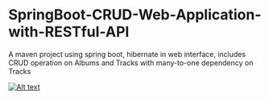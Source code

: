 # SpringBoot-CRUD-Web-Application-with-RESTful-API
A maven project using spring boot, hibernate in web interface, includes CRUD operation on Albums and Tracks with many-to-one dependency on Tracks

[![Alt text](https://yt-embed.herokuapp.com/embed?v=27wS15C8-mQ/0.jpg)](https://www.youtube.com/watch?v=27wS15C8-mQ)
